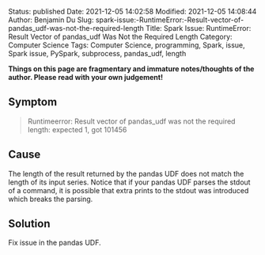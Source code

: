 Status: published
Date: 2021-12-05 14:02:58
Modified: 2021-12-05 14:08:44
Author: Benjamin Du
Slug: spark-issue:-RuntimeError:-Result-vector-of-pandas_udf-was-not-the-required-length
Title: Spark Issue: RuntimeError: Result Vector of pandas_udf Was Not the Required Length
Category: Computer Science
Tags: Computer Science, programming, Spark, issue, Spark issue, PySpark, subprocess, pandas_udf, length

**Things on this page are fragmentary and immature notes/thoughts of the author. Please read with your own judgement!**

## Symptom

> Runtimeerror: Result vector of pandas_udf was not the required length: expected 1, got 101456

## Cause 
The length of the result returned by the pandas UDF does not match the length of its input series. 
Notice that if your pandas UDF parses the stdout of a command,
it is possible that extra prints to the stdout was introduced which breaks the parsing. 

## Solution
Fix issue in the pandas UDF. 